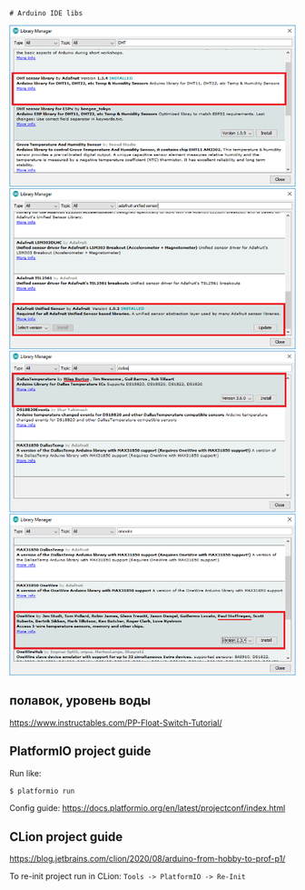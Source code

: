     # Arduino IDE libs
![1](doc/adafruit_dht_library.png)
![2](doc/adafruit_unified_sensor_library.png)
![3](doc/install-dallas-temperature.png)
![4](doc/install-onewire-library.png)


## полавок, уровень воды
https://www.instructables.com/PP-Float-Switch-Tutorial/


## PlatformIO project guide
Run like:
```bash
$ platformio run
```
Config guide:
https://docs.platformio.org/en/latest/projectconf/index.html

## CLion project guide
https://blog.jetbrains.com/clion/2020/08/arduino-from-hobby-to-prof-p1/

To re-init project run in CLion: `Tools -> PlatformIO -> Re-Init`

